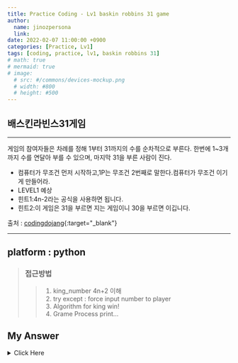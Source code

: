 ```yaml
---
title: Practice Coding - Lv1 baskin robbins 31 game
author:
  name: jinozpersona
  link: 
date: 2022-02-07 11:00:00 +0900
categories: [Practice, Lv1]
tags: [coding, practice, lv1, baskin robbins 31]
# math: true
# mermaid: true
# image:
  # src: #/commons/devices-mockup.png
  # width: #800
  # height: #500
---
```


배스킨라빈스31게임
-------------

***

게임의 참여자들은 차례를 정해 1부터 31까지의 수를 순차적으로 부른다. 
한번에 1~3개까지 수를 연달아 부를 수 있으며, 마지막 31을 부른 사람이 진다.
- 컴퓨터가 무조건 먼저 시작하고,1P는 무조건 2번째로 말한다.컴퓨터가 무조건 이기게 만들어라.
- LEVEL1 예상
- 힌트1:4n-2라는 공식을 사용하면 됩니다.
- 힌트2:이 게임은 31을 부르면 지는 게임이니 30을 부르면 이깁니다.

출처 : [codingdojang](<https://codingdojang.com/scode/700?answer_mode=hide>){:target="_blank"}

***


## platform : python
> ### 접근방법
>    > 1. king_number 4n+2 이해
>    > 2. try except : force input number to player
>    > 3. Algorithm for king win!
>    > 4. Grame Process print...


## My Answer
<details><summary>Click Here</summary>


<pre>
<code>
game_cnt = 0
ttl_cnt = 0
player_cnt = 0


print("*********************")
print("****---31 Game---****")
print("*********************\n")

# king_number = [int(4*n+2) for n in range(8)]
king_run = 2

while ttl_cnt != 31:
  game_cnt = game_cnt + 1
  print("--*-- Game Count : {}번째 --*-- ".format(game_cnt))

  for king_input in range(king_run):
    print("king : {}".format(ttl_cnt+1))
    ttl_cnt = ttl_cnt + 1
    king_input = ttl_cnt

  player_run = 0
  while player_run <= 2:
    if player_run == 0:
      player_input = input("player(press Enter): {}".format(ttl_cnt + 1))
      player_input = int(ttl_cnt + 1)
      player_run = player_run + 1
      ttl_cnt = ttl_cnt + 1

    else:
      player_input = input("palyer(turn over press Enter): ")
      if player_input == '':
        player_input = ttl_cnt
        # print("player turn over")
        break

      else:
        try:
          int(player_input)
          it_is = True
          player_input = int(player_input)

        except ValueError:
          it_is = False
        
        if it_is == True and player_input == ttl_cnt + 1:
          player_run = player_run + 1
          ttl_cnt = ttl_cnt + 1

        else:
          print("Your input_num is wrong, please input positive integer number.")

    if int(player_input) == 31:
      print("\n")
      print("--**********************--")
      print("--****--King Win!!--****--")
      print("--**********************--")
      break

    elif int(king_input) == 31:
      print("\n")
      print("--*--Unbelievable!!--*--")
      print("--**--Player Win!!--**--")
      print("--********************--")
      break

    else:
      king_run = 4 - player_run

</code>
</pre>

</details>
